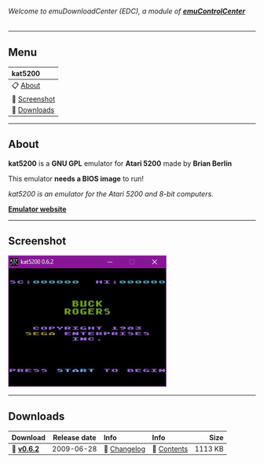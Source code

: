 ###### Welcome to emuDownloadCenter (EDC), a module of [**emuControlCenter**](https://github.com/PhoenixInteractiveNL/emuControlCenter/wiki)
***
## Menu
| **kat5200** |
|:---------|
| :clipboard: [About](#about) |
| :sunrise: [Screenshot](#screenshot) |
| :floppy_disk: [Downloads](#downloads) |
***
## About
**kat5200** is a **GNU GPL** emulator for **Atari 5200** made by **Brian Berlin**

This emulator **needs a BIOS image** to run!

_kat5200 is an emulator for the Atari 5200 and 8-bit computers._

[**Emulator website**](http://kat5200.jillybunch.com/)
***
## Screenshot
![](https://raw.githubusercontent.com/PhoenixInteractiveNL/edc-masterhook/master/downloadhooks/kat5200/kat5200_screen.jpg)
***
## Downloads
| Download | Release date  | Info       | Info       | Size       |
|:---------|:-------------:|:-----------|:-----------|-----------:|
| :floppy_disk: [**v0.6.2**](https://github.com/PhoenixInteractiveNL/edc-repo0002/raw/master/kat5200/0.6.2.7z) | 2009-06-28 | :page_facing_up: [Changelog](https://github.com/PhoenixInteractiveNL/edc-repo0002/blob/master/kat5200/0.6.2_changelog.txt) | :mag_right: [Contents](https://github.com/PhoenixInteractiveNL/edc-repo0002/blob/master/kat5200/0.6.2_contents.txt) | 1113 KB |
